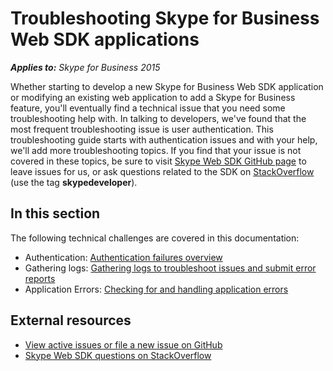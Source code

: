 # Troubleshooting Skype for Business Web SDK applications

_**Applies to:** Skype for Business 2015_


Whether starting to develop a new Skype for Business Web SDK application or modifying an existing web application to add
a Skype for Business feature, you'll eventually find a technical issue that you need some troubleshooting help with. In talking
to developers, we've found that the most frequent troubleshooting issue is user authentication. This troubleshooting guide starts
with authentication issues and with your help, we'll add more troubleshooting topics. If you find that your issue is not covered 
in these topics, be sure to visit [Skype Web SDK GitHub page](https://github.com/OfficeDev/skype-docs/issues) to leave issues for
us, or ask questions related to the SDK on [StackOverflow](http://stackoverflow.com/questions/tagged/skypedeveloper) (use the 
tag **skypedeveloper**). 

## In this section
The following technical challenges are covered in this documentation:

- Authentication: [Authentication failures overview](./auth/AADAuthFailures.md)
- Gathering logs: [Gathering logs to troubleshoot issues and submit error reports](./gatheringLogs/GatherLogs.md)
- Application Errors: [Checking for and handling application errors](./handlingApplicationErrors.md)

## External resources

- [View active issues or file a new issue on GitHub](https://github.com/OfficeDev/skype-docs/issues)
- [Skype Web SDK questions on StackOverflow](http://stackoverflow.com/questions/tagged/skypedeveloper)


